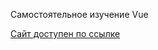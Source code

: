 Самостоятельное изучение Vue

[Сайт доступен по ссылке](https://katkovatanya.github.io/vue-learning/)